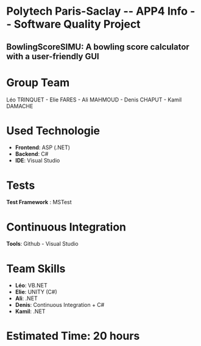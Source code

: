 # Polytech Paris-Saclay -- APP4 Info -- Software Quality Project 
## BowlingScoreSIMU: A bowling score calculator with a user-friendly GUI  
# Group Team
Léo TRINQUET - Elie FARES - Ali MAHMOUD - Denis CHAPUT - Kamil DAMACHE
# Used Technologie 
  - __Frontend__: ASP (.NET)
  - __Backend__: C#
  - __IDE__: Visual Studio
# Tests 
__Test Framework__ : MSTest
# Continuous Integration 
__Tools__: Github - Visual Studio
# Team Skills
  - __Léo__: VB.NET
  - __Elie__: UNITY (C#)
  - __Ali__: .NET
  - __Denis__: Continuous Integration + C#
  - __Kamil__: .NET
# Estimated Time: 20 hours

